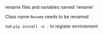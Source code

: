 rename files and variables named 'rename'

Class name `Rename` needs to be renamed

run `pip install -e .` to register environment